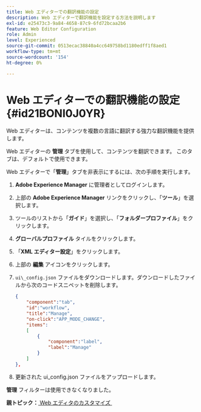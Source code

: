 ```yaml
---
title: Web エディターでの翻訳機能の設定
description: Web エディターで翻訳機能を設定する方法を説明します
exl-id: e25473c3-9a84-4658-87c9-6fd72bcaa2b6
feature: Web Editor Configuration
role: Admin
level: Experienced
source-git-commit: 0513ecac38840a4cc649758bd1180edff1f8aed1
workflow-type: tm+mt
source-wordcount: '154'
ht-degree: 0%

---
```


# Web エディターでの翻訳機能の設定 {#id21BONI0J0YR}

Web エディターは、コンテンツを複数の言語に翻訳する強力な翻訳機能を提供します。

Web エディターの **管理** タブを使用して、コンテンツを翻訳できます。 このタブは、デフォルトで使用できます。

Web エディターで「**管理**」タブを非表示にするには、次の手順を実行します。

1. **Adobe Experience Manager** に管理者としてログインします。
1. 上部の **Adobe Experience Manager** リンクをクリックし、「**ツール**」を選択します。
1. ツールのリストから「**ガイド**」を選択し、「**フォルダープロファイル**」をクリックします。
1. **グローバルプロファイル** タイルをクリックします。
1. 「**XML エディター設定**」をクリックします。
1. 上部の **編集** アイコンをクリックします。
1. `ui\_config.json` ファイルをダウンロードします。ダウンロードしたファイルから次のコードスニペットを削除します。

   ```json
   {
       "component":"tab",
       "id":"workflow",
       "title":"Manage",
       "on-click":"APP_MODE_CHANGE",
       "items":
       [
           {
               "component":"label",
               "label":"Manage"
           }
       ]
   },
   ```

1. 更新された ui\_config.json ファイルをアップロードします。

**管理** フィルターは使用できなくなりました。

**親トピック：**&#x200B;[&#x200B; Web エディタのカスタマイズ &#x200B;](conf-web-editor.md)
